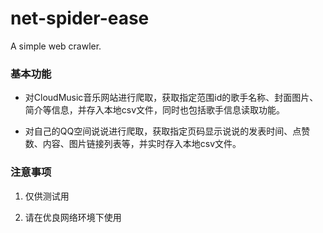 # net-spider-ease
A simple web crawler.

### 基本功能

* 对CloudMusic音乐网站进行爬取，获取指定范围id的歌手名称、封面图片、简介等信息，并存入本地csv文件，同时也包括歌手信息读取功能。

* 对自己的QQ空间说说进行爬取，获取指定页码显示说说的发表时间、点赞数、内容、图片链接列表等，并实时存入本地csv文件。

### 注意事项

1. 仅供测试用

2. 请在优良网络环境下使用